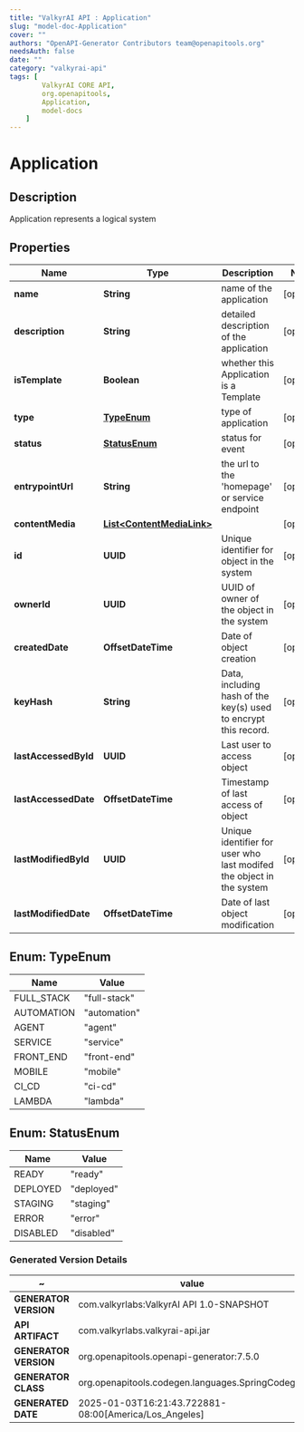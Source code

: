 ```yaml
---
title: "ValkyrAI API : Application"
slug: "model-doc-Application"
cover: ""
authors: "OpenAPI-Generator Contributors team@openapitools.org"
needsAuth: false
date: ""
category: "valkyrai-api"
tags: [
        ValkyrAI CORE API,
        org.openapitools,
        Application,
        model-docs
    ]
---
```


# Application


## Description
Application represents a logical system

## Properties

| Name | Type | Description | Notes |
|------------ | ------------- | ------------- | -------------|
|**name** | **String** | name of the application |  [optional] |
|**description** | **String** | detailed description of the application |  [optional] |
|**isTemplate** | **Boolean** | whether this Application is a Template |  [optional] |
|**type** | [**TypeEnum**](#TypeEnum) | type of application |  [optional] |
|**status** | [**StatusEnum**](#StatusEnum) | status for event |  [optional] |
|**entrypointUrl** | **String** | the url to the &#39;homepage&#39; or service endpoint |  [optional] |
|**contentMedia** | [**List&lt;ContentMediaLink&gt;**](ContentMediaLink.md) |  |  [optional] |
|**id** | **UUID** | Unique identifier for object in the system |  [optional] |
|**ownerId** | **UUID** | UUID of owner of the object in the system |  [optional] |
|**createdDate** | **OffsetDateTime** | Date of object creation |  [optional] |
|**keyHash** | **String** | Data, including hash of the key(s) used to encrypt this record. |  [optional] |
|**lastAccessedById** | **UUID** | Last user to access object |  [optional] |
|**lastAccessedDate** | **OffsetDateTime** | Timestamp of last access of object |  [optional] |
|**lastModifiedById** | **UUID** | Unique identifier for user who last modifed the object in the system |  [optional] |
|**lastModifiedDate** | **OffsetDateTime** | Date of last object modification |  [optional] |



## Enum: TypeEnum

| Name | Value |
|---- | -----|
| FULL_STACK | &quot;full-stack&quot; |
| AUTOMATION | &quot;automation&quot; |
| AGENT | &quot;agent&quot; |
| SERVICE | &quot;service&quot; |
| FRONT_END | &quot;front-end&quot; |
| MOBILE | &quot;mobile&quot; |
| CI_CD | &quot;ci-cd&quot; |
| LAMBDA | &quot;lambda&quot; |



## Enum: StatusEnum

| Name | Value |
|---- | -----|
| READY | &quot;ready&quot; |
| DEPLOYED | &quot;deployed&quot; |
| STAGING | &quot;staging&quot; |
| ERROR | &quot;error&quot; |
| DISABLED | &quot;disabled&quot; |


### Generated Version Details

~ | value
------------- | -------------
**GENERATOR VERSION** | com.valkyrlabs:ValkyrAI API 1.0-SNAPSHOT
**API ARTIFACT** | com.valkyrlabs.valkyrai-api.jar
**GENERATOR VERSION** | org.openapitools.openapi-generator:7.5.0
**GENERATOR CLASS** | org.openapitools.codegen.languages.SpringCodegen
**GENERATED DATE** | 2025-01-03T16:21:43.722881-08:00[America/Los_Angeles]
